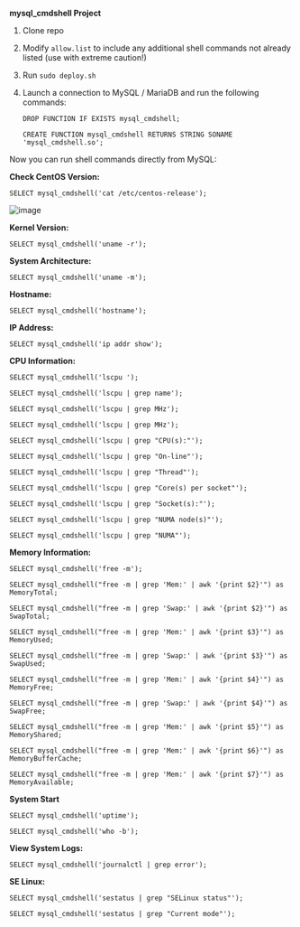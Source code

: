 **mysql_cmdshell Project**

1) Clone repo
2) Modify `allow.list` to include any additional shell commands not already listed (use with extreme caution!)
3) Run `sudo deploy.sh`
4) Launch a connection to MySQL / MariaDB and run the following commands:
   
   `DROP FUNCTION IF EXISTS mysql_cmdshell;`
   
   `CREATE FUNCTION mysql_cmdshell RETURNS STRING SONAME 'mysql_cmdshell.so';`


Now you can run shell commands directly from MySQL:


**Check CentOS Version:**   

    SELECT mysql_cmdshell('cat /etc/centos-release');
![image](https://github.com/jakemorgangit/mysql_cmdshell/assets/75304631/376d7ad3-45e7-4be3-b3a2-a4e0f3ad33b3)

    
**Kernel Version:**    

    SELECT mysql_cmdshell('uname -r');
    
**System Architecture:**    

    SELECT mysql_cmdshell('uname -m');
    
**Hostname:**     

    SELECT mysql_cmdshell('hostname');
    
**IP Address:**    

    SELECT mysql_cmdshell('ip addr show');

**CPU Information:**

  `SELECT mysql_cmdshell('lscpu ');`
  
  
  `SELECT mysql_cmdshell('lscpu | grep name');`
  
  
  `SELECT mysql_cmdshell('lscpu | grep MHz');`
  
  `SELECT mysql_cmdshell('lscpu | grep MHz');`
  
  `SELECT mysql_cmdshell('lscpu | grep "CPU(s):"');`
  
  `SELECT mysql_cmdshell('lscpu | grep "On-line"');`
  
  `SELECT mysql_cmdshell('lscpu | grep "Thread"');`
  
  `SELECT mysql_cmdshell('lscpu | grep "Core(s) per socket"');`
  
  `SELECT mysql_cmdshell('lscpu | grep "Socket(s):"');`
  
  `SELECT mysql_cmdshell('lscpu | grep "NUMA node(s)"');`
  
  `SELECT mysql_cmdshell('lscpu | grep "NUMA"');`

**Memory Information:**  

  `SELECT mysql_cmdshell('free -m');`
  
  `SELECT mysql_cmdshell("free -m | grep 'Mem:' | awk '{print $2}'") as MemoryTotal;`
  
  `SELECT mysql_cmdshell("free -m | grep 'Swap:' | awk '{print $2}'") as SwapTotal;`
  
  `SELECT mysql_cmdshell("free -m | grep 'Mem:' | awk '{print $3}'") as MemoryUsed;`
  
  `SELECT mysql_cmdshell("free -m | grep 'Swap:' | awk '{print $3}'") as SwapUsed;`
  
  `SELECT mysql_cmdshell("free -m | grep 'Mem:' | awk '{print $4}'") as MemoryFree;`
  
  `SELECT mysql_cmdshell("free -m | grep 'Swap:' | awk '{print $4}'") as SwapFree;`
  
  `SELECT mysql_cmdshell("free -m | grep 'Mem:' | awk '{print $5}'") as MemoryShared;`
  
  `SELECT mysql_cmdshell("free -m | grep 'Mem:' | awk '{print $6}'") as MemoryBufferCache;`
  
  `SELECT mysql_cmdshell("free -m | grep 'Mem:' | awk '{print $7}'") as MemoryAvailable;`

**System Start**

  `SELECT mysql_cmdshell('uptime');`
  
  `SELECT mysql_cmdshell('who -b');`

**View System Logs:**  

   `SELECT mysql_cmdshell('journalctl | grep error');`

**SE Linux:** 

  `SELECT mysql_cmdshell('sestatus | grep "SELinux status"');`
  
  `SELECT mysql_cmdshell('sestatus | grep "Current mode"');`
